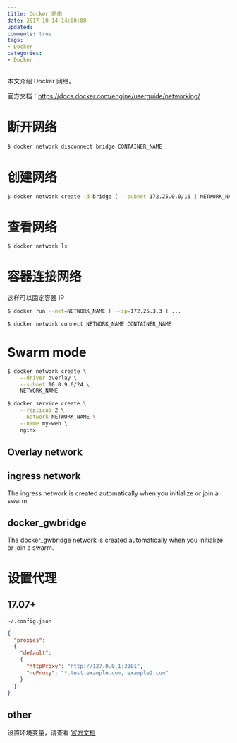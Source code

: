 ```yaml
---
title: Docker 网络
date: 2017-10-14 14:00:00
updated:
comments: true
tags:
- Docker
categories:
- Docker
---
```


本文介绍 Docker 网络。

官方文档：https://docs.docker.com/engine/userguide/networking/

<!--more-->

# 断开网络

```bash
$ docker network disconnect bridge CONTAINER_NAME
```

# 创建网络

```bash
$ docker network create -d bridge [ --subnet 172.25.0.0/16 ] NETWORK_NAME
```

# 查看网络

```bash
$ docker network ls
```

# 容器连接网络

这样可以固定容器 IP

```bash
$ docker run --net=NETWORK_NAME [ --ip=172.25.3.3 ] ...

$ docker network connect NETWORK_NAME CONTAINER_NAME
```

# Swarm mode

```bash
$ docker network create \
    --driver overlay \
    --subnet 10.0.9.0/24 \
    NETWORK_NAME

$ docker service create \
    --replicas 2 \
    --network NETWORK_NAME \
    --name my-web \
    nginx    
```

## Overlay network

## ingress network

The ingress network is created automatically when you initialize or join a swarm.

## docker_gwbridge

The docker_gwbridge network is created automatically when you initialize or join a swarm.

# 设置代理

## 17.07+

`~/.config.json`

```json
{
  "proxies":
  {
    "default":
    {
      "httpProxy": "http://127.0.0.1:3001",
      "noProxy": "*.test.example.com,.example2.com"
    }
  }
}
```

## other

设置环境变量，请查看 [官方文档](https://docs.docker.com/engine/userguide/networking/#use-a-proxy-server-with-containers)
